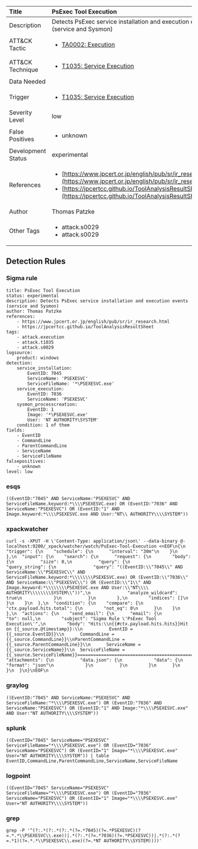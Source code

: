 | Title                | PsExec Tool Execution                                                                                                                                                 |
|:---------------------|:------------------------------------------------------------------------------------------------------------------------------------------------------------|
| Description          | Detects PsExec service installation and execution events (service and Sysmon)                                                                                                                                           |
| ATT&amp;CK Tactic    | <ul><li>[TA0002: Execution](https://attack.mitre.org/tactics/TA0002)</li></ul>  |
| ATT&amp;CK Technique | <ul><li>[T1035: Service Execution](https://attack.mitre.org/techniques/T1035)</li></ul>                             |
| Data Needed          | <ul></ul>                                                         |
| Trigger              | <ul><li>[T1035: Service Execution](../Triggers/T1035.md)</li></ul>  |
| Severity Level       | low                                                                                                                                                 |
| False Positives      | <ul><li>unknown</li></ul>                                                                  |
| Development Status   | experimental                                                                                                                                                |
| References           | <ul><li>[https://www.jpcert.or.jp/english/pub/sr/ir_research.html](https://www.jpcert.or.jp/english/pub/sr/ir_research.html)</li><li>[https://jpcertcc.github.io/ToolAnalysisResultSheet](https://jpcertcc.github.io/ToolAnalysisResultSheet)</li></ul>                                                          |
| Author               | Thomas Patzke                                                                                                                                                |
| Other Tags           | <ul><li>attack.s0029</li><li>attack.s0029</li></ul> | 

## Detection Rules

### Sigma rule

```
title: PsExec Tool Execution
status: experimental
description: Detects PsExec service installation and execution events (service and Sysmon)
author: Thomas Patzke
references:
    - https://www.jpcert.or.jp/english/pub/sr/ir_research.html
    - https://jpcertcc.github.io/ToolAnalysisResultSheet
tags:
    - attack.execution
    - attack.t1035
    - attack.s0029
logsource:
    product: windows
detection:
    service_installation:
        EventID: 7045
        ServiceName: 'PSEXESVC'
        ServiceFileName: '*\PSEXESVC.exe'
    service_execution:
        EventID: 7036
        ServiceName: 'PSEXESVC'
    sysmon_processcreation:
        EventID: 1
        Image: '*\PSEXESVC.exe'
        User: 'NT AUTHORITY\SYSTEM'
    condition: 1 of them
fields:
    - EventID
    - CommandLine
    - ParentCommandLine
    - ServiceName
    - ServiceFileName
falsepositives:
    - unknown
level: low

```




### esqs
    
```
((EventID:"7045" AND ServiceName:"PSEXESVC" AND ServiceFileName.keyword:*\\\\PSEXESVC.exe) OR (EventID:"7036" AND ServiceName:"PSEXESVC") OR (EventID:"1" AND Image.keyword:*\\\\PSEXESVC.exe AND User:"NT\\ AUTHORITY\\\\SYSTEM"))
```


### xpackwatcher
    
```
curl -s -XPUT -H \'Content-Type: application/json\' --data-binary @- localhost:9200/_xpack/watcher/watch/PsExec-Tool-Execution <<EOF\n{\n  "trigger": {\n    "schedule": {\n      "interval": "30m"\n    }\n  },\n  "input": {\n    "search": {\n      "request": {\n        "body": {\n          "size": 0,\n          "query": {\n            "query_string": {\n              "query": "((EventID:\\"7045\\" AND ServiceName:\\"PSEXESVC\\" AND ServiceFileName.keyword:*\\\\\\\\PSEXESVC.exe) OR (EventID:\\"7036\\" AND ServiceName:\\"PSEXESVC\\") OR (EventID:\\"1\\" AND Image.keyword:*\\\\\\\\PSEXESVC.exe AND User:\\"NT\\\\ AUTHORITY\\\\\\\\SYSTEM\\"))",\n              "analyze_wildcard": true\n            }\n          }\n        },\n        "indices": []\n      }\n    }\n  },\n  "condition": {\n    "compare": {\n      "ctx.payload.hits.total": {\n        "not_eq": 0\n      }\n    }\n  },\n  "actions": {\n    "send_email": {\n      "email": {\n        "to": null,\n        "subject": "Sigma Rule \'PsExec Tool Execution\'",\n        "body": "Hits:\\n{{#ctx.payload.hits.hits}}Hit on {{_source.@timestamp}}:\\n          EventID = {{_source.EventID}}\\n      CommandLine = {{_source.CommandLine}}\\nParentCommandLine = {{_source.ParentCommandLine}}\\n      ServiceName = {{_source.ServiceName}}\\n  ServiceFileName = {{_source.ServiceFileName}}================================================================================\\n{{/ctx.payload.hits.hits}}",\n        "attachments": {\n          "data.json": {\n            "data": {\n              "format": "json"\n            }\n          }\n        }\n      }\n    }\n  }\n}\nEOF\n
```


### graylog
    
```
((EventID:"7045" AND ServiceName:"PSEXESVC" AND ServiceFileName:"*\\\\PSEXESVC.exe") OR (EventID:"7036" AND ServiceName:"PSEXESVC") OR (EventID:"1" AND Image:"*\\\\PSEXESVC.exe" AND User:"NT AUTHORITY\\\\SYSTEM"))
```


### splunk
    
```
((EventID="7045" ServiceName="PSEXESVC" ServiceFileName="*\\\\PSEXESVC.exe") OR (EventID="7036" ServiceName="PSEXESVC") OR (EventID="1" Image="*\\\\PSEXESVC.exe" User="NT AUTHORITY\\\\SYSTEM")) | table EventID,CommandLine,ParentCommandLine,ServiceName,ServiceFileName
```


### logpoint
    
```
((EventID="7045" ServiceName="PSEXESVC" ServiceFileName="*\\\\PSEXESVC.exe") OR (EventID="7036" ServiceName="PSEXESVC") OR (EventID="1" Image="*\\\\PSEXESVC.exe" User="NT AUTHORITY\\\\SYSTEM"))
```


### grep
    
```
grep -P '^(?:.*(?:.*(?:.*(?=.*7045)(?=.*PSEXESVC)(?=.*.*\\PSEXESVC\\.exe))|.*(?:.*(?=.*7036)(?=.*PSEXESVC))|.*(?:.*(?=.*1)(?=.*.*\\PSEXESVC\\.exe)(?=.*NT AUTHORITY\\SYSTEM))))'
```


